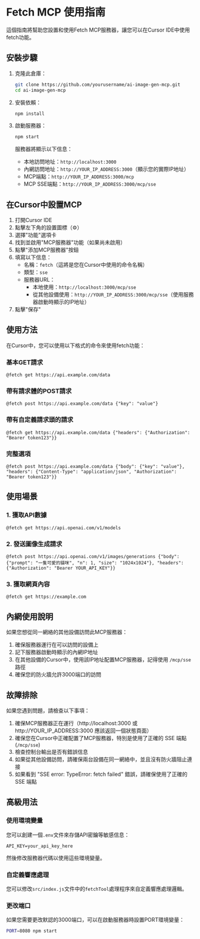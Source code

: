 # Fetch MCP 使用指南

這個指南將幫助您設置和使用Fetch MCP服務器，讓您可以在Cursor IDE中使用fetch功能。

## 安裝步驟

1. 克隆此倉庫：
   ```bash
   git clone https://github.com/yourusername/ai-image-gen-mcp.git
   cd ai-image-gen-mcp
   ```

2. 安裝依賴：
   ```bash
   npm install
   ```

3. 啟動服務器：
   ```bash
   npm start
   ```

   服務器將顯示以下信息：
   - 本地訪問地址：`http://localhost:3000`
   - 內網訪問地址：`http://YOUR_IP_ADDRESS:3000`（顯示您的實際IP地址）
   - MCP端點：`http://YOUR_IP_ADDRESS:3000/mcp`
   - MCP SSE端點：`http://YOUR_IP_ADDRESS:3000/mcp/sse`

## 在Cursor中設置MCP

1. 打開Cursor IDE
2. 點擊左下角的設置圖標（⚙️）
3. 選擇"功能"選項卡
4. 找到並啟用"MCP服務器"功能（如果尚未啟用）
5. 點擊"添加MCP服務器"按鈕
6. 填寫以下信息：
   - 名稱：`fetch`（這將是您在Cursor中使用的命令名稱）
   - 類型：`sse`
   - 服務器URL：
     - 本地使用：`http://localhost:3000/mcp/sse`
     - 從其他設備使用：`http://YOUR_IP_ADDRESS:3000/mcp/sse`（使用服務器啟動時顯示的IP地址）
7. 點擊"保存"

## 使用方法

在Cursor中，您可以使用以下格式的命令來使用fetch功能：

### 基本GET請求

```
@fetch get https://api.example.com/data
```

### 帶有請求體的POST請求

```
@fetch post https://api.example.com/data {"key": "value"}
```

### 帶有自定義請求頭的請求

```
@fetch get https://api.example.com/data {"headers": {"Authorization": "Bearer token123"}}
```

### 完整選項

```
@fetch post https://api.example.com/data {"body": {"key": "value"}, "headers": {"Content-Type": "application/json", "Authorization": "Bearer token123"}}
```

## 使用場景

### 1. 獲取API數據

```
@fetch get https://api.openai.com/v1/models
```

### 2. 發送圖像生成請求

```
@fetch post https://api.openai.com/v1/images/generations {"body": {"prompt": "一隻可愛的貓咪", "n": 1, "size": "1024x1024"}, "headers": {"Authorization": "Bearer YOUR_API_KEY"}}
```

### 3. 獲取網頁內容

```
@fetch get https://example.com
```

## 內網使用說明

如果您想從同一網絡的其他設備訪問此MCP服務器：

1. 確保服務器運行在可以訪問的設備上
2. 記下服務器啟動時顯示的內網IP地址
3. 在其他設備的Cursor中，使用該IP地址配置MCP服務器，記得使用 `/mcp/sse` 路徑
4. 確保您的防火牆允許3000端口的訪問

## 故障排除

如果您遇到問題，請檢查以下事項：

1. 確保MCP服務器正在運行（http://localhost:3000 或 http://YOUR_IP_ADDRESS:3000 應該返回一個狀態頁面）
2. 確保您在Cursor中正確配置了MCP服務器，特別是使用了正確的 SSE 端點 (`/mcp/sse`)
3. 檢查控制台輸出是否有錯誤信息
4. 如果從其他設備訪問，請確保兩台設備在同一網絡中，並且沒有防火牆阻止連接
5. 如果看到 "SSE error: TypeError: fetch failed" 錯誤，請確保使用了正確的 SSE 端點

## 高級用法

### 使用環境變量

您可以創建一個`.env`文件來存儲API密鑰等敏感信息：

```
API_KEY=your_api_key_here
```

然後修改服務器代碼以使用這些環境變量。

### 自定義響應處理

您可以修改`src/index.js`文件中的`fetchTool`處理程序來自定義響應處理邏輯。

### 更改端口

如果您需要更改默認的3000端口，可以在啟動服務器時設置PORT環境變量：

```bash
PORT=8080 npm start
```
